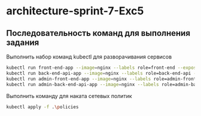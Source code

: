 # architecture-sprint-7-Exc5

## Последовательность команд для выполнения задания

Выполнить набор команд kubectl для разворачивания сервисов
```bash
kubectl run front-end-app --image=nginx --labels role=front-end --expose --port 80 
kubectl run back-end-api-app --image=nginx --labels role=back-end-api --expose --port 80
kubectl run admin-front-end-app --image=nginx --labels role=admin-front-end --expose --port 80
kubectl run admin-back-end-api-app --image=nginx --labels role=admin-back-end-api --expose --port 80
```

Выполнить команду для наката сетевых политик
```bash
kubectl apply -f .\policies
```